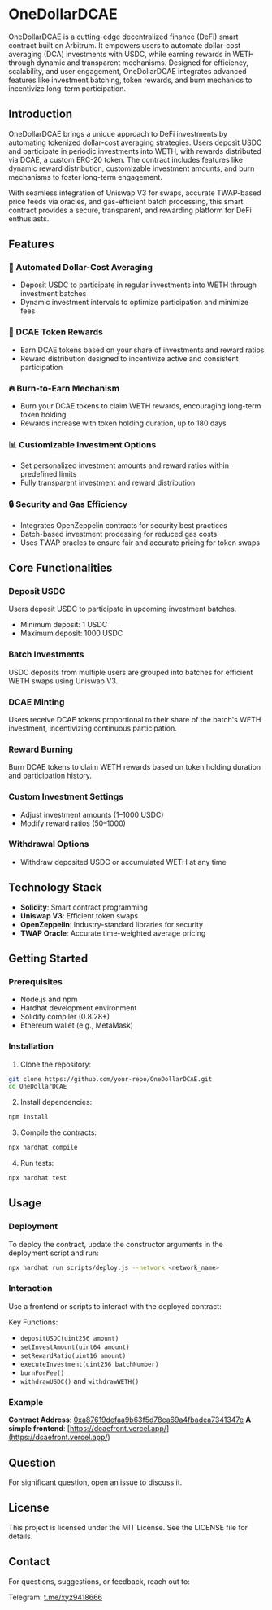 # OneDollarDCAE

OneDollarDCAE is a cutting-edge decentralized finance (DeFi) smart contract built on Arbitrum. It empowers users to automate dollar-cost averaging (DCA) investments with USDC, while earning rewards in WETH through dynamic and transparent mechanisms. Designed for efficiency, scalability, and user engagement, OneDollarDCAE integrates advanced features like investment batching, token rewards, and burn mechanics to incentivize long-term participation.

## Introduction

OneDollarDCAE brings a unique approach to DeFi investments by automating tokenized dollar-cost averaging strategies. Users deposit USDC and participate in periodic investments into WETH, with rewards distributed via DCAE, a custom ERC-20 token. The contract includes features like dynamic reward distribution, customizable investment amounts, and burn mechanisms to foster long-term engagement.

With seamless integration of Uniswap V3 for swaps, accurate TWAP-based price feeds via oracles, and gas-efficient batch processing, this smart contract provides a secure, transparent, and rewarding platform for DeFi enthusiasts.

## Features

### 🏦 Automated Dollar-Cost Averaging
* Deposit USDC to participate in regular investments into WETH through investment batches
* Dynamic investment intervals to optimize participation and minimize fees

### 💸 DCAE Token Rewards
* Earn DCAE tokens based on your share of investments and reward ratios
* Reward distribution designed to incentivize active and consistent participation

### 🔥 Burn-to-Earn Mechanism
* Burn your DCAE tokens to claim WETH rewards, encouraging long-term token holding
* Rewards increase with token holding duration, up to 180 days

### 📊 Customizable Investment Options
* Set personalized investment amounts and reward ratios within predefined limits
* Fully transparent investment and reward distribution

### 🔒 Security and Gas Efficiency
* Integrates OpenZeppelin contracts for security best practices
* Batch-based investment processing for reduced gas costs
* Uses TWAP oracles to ensure fair and accurate pricing for token swaps

## Core Functionalities

### Deposit USDC
Users deposit USDC to participate in upcoming investment batches.
* Minimum deposit: 1 USDC
* Maximum deposit: 1000 USDC

### Batch Investments
USDC deposits from multiple users are grouped into batches for efficient WETH swaps using Uniswap V3.

### DCAE Minting
Users receive DCAE tokens proportional to their share of the batch's WETH investment, incentivizing continuous participation.

### Reward Burning
Burn DCAE tokens to claim WETH rewards based on token holding duration and participation history.

### Custom Investment Settings
* Adjust investment amounts (1–1000 USDC)
* Modify reward ratios (50–1000)

### Withdrawal Options
* Withdraw deposited USDC or accumulated WETH at any time

## Technology Stack

* **Solidity**: Smart contract programming
* **Uniswap V3**: Efficient token swaps
* **OpenZeppelin**: Industry-standard libraries for security
* **TWAP Oracle**: Accurate time-weighted average pricing

## Getting Started

### Prerequisites
* Node.js and npm
* Hardhat development environment
* Solidity compiler (0.8.28+)
* Ethereum wallet (e.g., MetaMask)

### Installation

1. Clone the repository:
```bash
git clone https://github.com/your-repo/OneDollarDCAE.git
cd OneDollarDCAE
```

2. Install dependencies:
```bash
npm install
```

3. Compile the contracts:
```bash
npx hardhat compile
```

4. Run tests:
```bash
npx hardhat test
```

## Usage

### Deployment
To deploy the contract, update the constructor arguments in the deployment script and run:
```bash
npx hardhat run scripts/deploy.js --network <network_name>
```

### Interaction
Use a frontend or scripts to interact with the deployed contract:

Key Functions:
* `depositUSDC(uint256 amount)`
* `setInvestAmount(uint64 amount)`
* `setRewardRatio(uint16 amount)`
* `executeInvestment(uint256 batchNumber)`
* `burnForFee()`
* `withdrawUSDC()` and `withdrawWETH()`

### Example
**Contract Address**: [0xa87619defaa9b63f5d78ea69a4fbadea7341347e](https://arbiscan.io/address/0xa87619defaa9b63f5d78ea69a4fbadea7341347e)
**A simple frontend**: [https://dcaefront.vercel.app/](https://dcaefront.vercel.app/)

## Question
For significant question, open an issue to discuss it.

## License
This project is licensed under the MIT License. See the LICENSE file for details.

## Contact
For questions, suggestions, or feedback, reach out to:

Telegram: [t.me/xyz9418666](https://t.me/xyz9418666)
